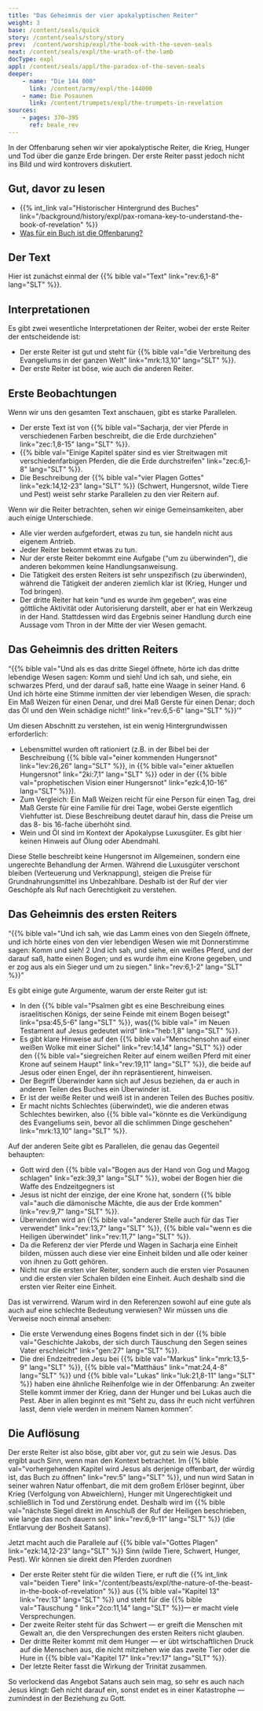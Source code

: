 ```yaml
---
title: "Das Geheimnis der vier apokalyptischen Reiter"
weight: 3
base: /content/seals/quick
story: /content/seals/story/story
prev:  /content/worship/expl/the-book-with-the-seven-seals
next: /content/seals/expl/the-wrath-of-the-lamb
docType: expl
appl: /content/seals/appl/the-paradox-of-the-seven-seals
deeper:
    - name: "Die 144 000"
      link: /content/army/expl/the-144000
    - name: Die Posaunen
      link: /content/trumpets/expl/the-trumpets-in-revelation
sources: 
    - pages: 370–395
      ref: beale_rev
---
```


In der Offenbarung sehen wir vier apokalyptische Reiter, die Krieg, Hunger und Tod über die ganze Erde bringen. Der erste Reiter passt jedoch nicht ins Bild und wird kontrovers diskutiert.

## Gut, davor zu lesen

<a name="02bb"></a>
- {{% int_link val="Historischer Hintergrund des Buches" link="/background/history/expl/pax-romana-key-to-understand-the-book-of-revelation" %}}
- [Was für ein Buch ist die Offenbarung?](/background/literature/expl/the-book-of-revelation-how-to-read-it)

## Der Text

<a name="19b5"></a>
Hier ist zunächst einmal der {{% bible val="Text" link="rev:6,1-8" lang="SLT" %}}.

## Interpretationen

<a name="e536"></a>
Es gibt zwei wesentliche Interpretationen der Reiter, wobei der erste Reiter der entscheidende ist:

- Der erste Reiter ist gut und steht für {{% bible val="die Verbreitung des Evangeliums in der ganzen Welt" link="mrk:13,10" lang="SLT" %}}.
- Der erste Reiter ist böse, wie auch die anderen Reiter.

## Erste Beobachtungen

<a name="2795"></a>
Wenn wir uns den gesamten Text anschauen, gibt es starke Parallelen.

- Der erste Text ist von {{% bible val="Sacharja, der vier Pferde in verschiedenen Farben beschreibt, die die Erde durchziehen" link="zec:1,8-15" lang="SLT" %}}.
- {{% bible val="Einige Kapitel später sind es vier Streitwagen mit verschiedenfarbigen Pferden, die die Erde durchstreifen" link="zec:6,1-8" lang="SLT" %}}.
- Die Beschreibung der {{% bible val="vier Plagen Gottes" link="ezk:14,12-23" lang="SLT" %}} (Schwert, Hungersnot, wilde Tiere und Pest) weist sehr starke Parallelen zu den vier Reitern auf.

Wenn wir die Reiter betrachten, sehen wir einige Gemeinsamkeiten, aber auch einige Unterschiede.

- Alle vier werden aufgefordert, etwas zu tun, sie handeln nicht aus eigenem Antrieb.
- Jeder Reiter bekommt etwas zu tun.
- Nur der erste Reiter bekommt eine Aufgabe (“um zu überwinden”), die anderen bekommen keine Handlungsanweisung.
- Die Tätigkeit des ersten Reiters ist sehr unspezifisch (zu überwinden), während die Tätigkeit der anderen ziemlich klar ist (Krieg, Hunger und Tod bringen).
- Der dritte Reiter hat kein “und es wurde ihm gegeben”, was eine göttliche Aktivität oder Autorisierung darstellt, aber er hat ein Werkzeug in der Hand. Stattdessen wird das Ergebnis seiner Handlung durch eine Aussage vom Thron in der Mitte der vier Wesen gemacht.

## Das Geheimnis des dritten Reiters

<a name="3bc5"></a>
“{{% bible val="Und als es das dritte Siegel öffnete, hörte ich das dritte lebendige Wesen sagen: Komm und sieh! Und ich sah, und siehe, ein schwarzes Pferd, und der darauf saß, hatte eine Waage in seiner Hand. 6 Und ich hörte eine Stimme inmitten der vier lebendigen Wesen, die sprach: Ein Maß Weizen für einen Denar, und drei Maß Gerste für einen Denar; doch das Öl und den Wein schädige nicht!" link="rev:6,5-6" lang="SLT" %}}’”

Um diesen Abschnitt zu verstehen, ist ein wenig Hintergrundwissen erforderlich:

- Lebensmittel wurden oft rationiert (z.B. in der Bibel bei der Beschreibung {{% bible val="einer kommenden Hungersnot" link="lev:26,26" lang="SLT" %}}, in {{% bible val="einer aktuellen Hungersnot" link="2ki:7,1" lang="SLT" %}} oder in der {{% bible val="prophetischen Vision einer Hungersnot" link="ezk:4,10-16" lang="SLT" %}}).
- Zum Vergleich: Ein Maß Weizen reicht für eine Person für einen Tag, drei Maß Gerste für eine Familie für drei Tage, wobei Gerste eigentlich Viehfutter ist. Diese Beschreibung deutet darauf hin, dass die Preise um das 8- bis 16-fache überhöht sind.
- Wein und Öl sind im Kontext der Apokalypse Luxusgüter. Es gibt hier keinen Hinweis auf Ölung oder Abendmahl.

Diese Stelle beschreibt keine Hungersnot im Allgemeinen, sondern eine ungerechte Behandlung der Armen. Während die Luxusgüter verschont bleiben (Verteuerung und Verknappung), steigen die Preise für Grundnahrungsmittel ins Unbezahlbare. Deshalb ist der Ruf der vier Geschöpfe als Ruf nach Gerechtigkeit zu verstehen.

## Das Geheimnis des ersten Reiters

<a name="bdcd"></a>
“{{% bible val="Und ich sah, wie das Lamm eines von den Siegeln öffnete, und ich hörte eines von den vier lebendigen Wesen wie mit Donnerstimme sagen: Komm und sieh! 2 Und ich sah, und siehe, ein weißes Pferd, und der darauf saß, hatte einen Bogen; und es wurde ihm eine Krone gegeben, und er zog aus als ein Sieger und um zu siegen." link="rev:6,1-2" lang="SLT" %}}”

Es gibt einige gute Argumente, warum der erste Reiter gut ist:

- In den {{% bible val="Psalmen gibt es eine Beschreibung eines israelitischen Königs, der seine Feinde mit einem Bogen beisegt" link="psa:45,5-6" lang="SLT" %}}, was{{% bible val=" im Neuen Testament auf Jesus gedeutet wird" link="heb:1,8" lang="SLT" %}}.
- Es gibt klare Hinweise auf den {{% bible val="Menschensohn auf einer weißen Wolke mit einer Sichel" link="rev:14,14" lang="SLT" %}} oder den {{% bible val="siegreichen Reiter auf einem weißen Pferd mit einer Krone auf seinem Haupt" link="rev:19,11" lang="SLT" %}}, die beide auf Jesus oder einen Engel, der ihn repräsentierent, hinweisen.
- Der Begriff Überwinder kann sich auf Jesus beziehen, da er auch in anderen Teilen des Buches ein Überwinder ist.
- Er ist der weiße Reiter und weiß ist in anderen Teilen des Buches positiv.
- Er macht nichts Schlechtes (überwindet), wie die anderen etwas Schlechtes bewirken, also {{% bible val="könnte es die Verkündigung des Evangeliums sein, bevor all die schlimmen Dinge geschehen" link="mrk:13,10" lang="SLT" %}}.

Auf der anderen Seite gibt es Parallelen, die genau das Gegenteil behaupten:

- Gott wird den {{% bible val="Bogen aus der Hand von Gog und Magog schlagen" link="ezk:39,3" lang="SLT" %}}, wobei der Bogen hier die Waffe des Endzeitgegners ist
- Jesus ist nicht der einzige, der eine Krone hat, sondern {{% bible val="auch die dämonische Mächte, die aus der Erde kommen" link="rev:9,7" lang="SLT" %}}.
- Überwinden wird an {{% bible val="anderer Stelle auch für das Tier verwendet" link="rev:13,7" lang="SLT" %}}, {{% bible val="wenn es die Heiligen überwindet" link="rev:11,7" lang="SLT" %}}.
- Da die Referenz der vier Pferde und Wagen in Sacharja eine Einheit bilden, müssen auch diese vier eine Einheit bilden und alle oder keiner von ihnen zu Gott gehören.
- Nicht nur die ersten vier Reiter, sondern auch die ersten vier Posaunen und die ersten vier Schalen bilden eine Einheit. Auch deshalb sind die ersten vier Reiter eine Einheit.

Das ist verwirrend. Warum wird in den Referenzen sowohl auf eine gute als auch auf eine schlechte Bedeutung verwiesen? Wir müssen uns die Verweise noch einmal ansehen:

- Die erste Verwendung eines Bogens findet sich in der {{% bible val="Geschichte Jakobs, der sich durch Täuschung den Segen seines Vater erschleicht" link="gen:27" lang="SLT" %}}.
- Die drei Endzeitreden Jesu bei {{% bible val="Markus" link="mrk:13,5-9" lang="SLT" %}}, {{% bible val="Matthäus" link="mat:24,4-8" lang="SLT" %}} und {{% bible val="Lukas" link="luk:21,8-11" lang="SLT" %}} haben eine ähnliche Reihenfolge wie in der Offenbarung: An zweiter Stelle kommt immer der Krieg, dann der Hunger und bei Lukas auch die Pest. Aber in allen beginnt es mit “Seht zu, dass ihr euch nicht verführen lasst, denn viele werden in meinem Namen kommen”.

## Die Auflösung

<a name="8d71"></a>
Der erste Reiter ist also böse, gibt aber vor, gut zu sein wie Jesus. Das ergibt auch Sinn, wenn man den Kontext betrachtet. Im {{% bible val="vorhergehenden Kapitel wird Jesus als derjenige offenbart, der würdig ist, das Buch zu öffnen" link="rev:5" lang="SLT" %}}, und nun wird Satan in seiner wahren Natur offenbart, die mit dem großem Erlöser beginnt, über Krieg (Verfolgung von Abweichlern), Hunger mit Ungerechtigkeit und schließlich in Tod und Zerstörung endet. Deshalb wird im {{% bible val="nächste Siegel direkt im Anschluß der Ruf der Heiligen beschrieben, wie lange das noch dauern soll" link="rev:6,9-11" lang="SLT" %}} (die Entlarvung der Bosheit Satans).

Jetzt macht auch die Parallele auf {{% bible val="Gottes Plagen" link="ezk:14,12-23" lang="SLT" %}} Sinn (wilde Tiere, Schwert, Hunger, Pest). Wir können sie direkt den Pferden zuordnen

- Der erste Reiter steht für die wilden Tiere, er ruft die {{% int_link val="beiden Tiere" link="/content/beasts/expl/the-nature-of-the-beast-in-the-book-of-revelation" %}} aus {{% bible val="Kapitel 13" link="rev:13" lang="SLT" %}} und steht für die {{% bible val="Täuschung " link="2co:11,14" lang="SLT" %}}— er macht viele Versprechungen.
- Der zweite Reiter steht für das Schwert — er greift die Menschen mit Gewalt an, die den Versprechungen des ersten Reiters nicht glauben.
- Der dritte Reiter kommt mit dem Hunger — er übt wirtschaftlichen Druck auf die Menschen aus, die nicht mitziehen wie das zweite Tier oder die Hure in {{% bible val="Kapitel 17" link="rev:17" lang="SLT" %}}.
- Der letzte Reiter fasst die Wirkung der Trinität zusammen.

So verlockend das Angebot Satans auch sein mag, so sehr es auch nach Jesus klingt: Geh nicht darauf ein, sonst endet es in einer Katastrophe — zumindest in der Beziehung zu Gott.

